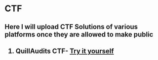 # CTF
<h2>Here I will upload CTF Solutions of various platforms once they are allowed to make public<h2>
<ol>
<li>QuillAudits CTF- <a href="https://quillctf.super.site/challenges">Try it yourself</a></li>
</ol> 
